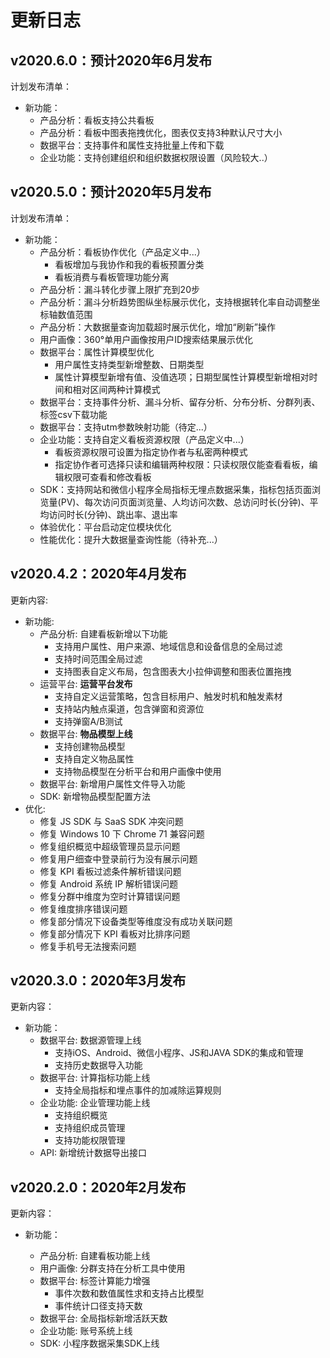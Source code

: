 # 更新日志

## v2020.6.0：预计2020年6月发布

计划发布清单：

* 新功能：
  * 产品分析：看板支持公共看板
  * 产品分析：看板中图表拖拽优化，图表仅支持3种默认尺寸大小
  * 数据平台：支持事件和属性支持批量上传和下载
  * 企业功能：支持创建组织和组织数据权限设置（风险较大..）

## v2020.5.0：预计2020年5月发布

计划发布清单：

* 新功能：
  * 产品分析：看板协作优化（产品定义中...）
    * 看板增加与我协作和我的看板预置分类
    * 看板消费与看板管理功能分离
  * 产品分析：漏斗转化步骤上限扩充到20步
  * 产品分析：漏斗分析趋势图纵坐标展示优化，支持根据转化率自动调整坐标轴数值范围
  * 产品分析：大数据量查询加载超时展示优化，增加“刷新”操作
  * 用户画像：360°单用户画像按用户ID搜索结果展示优化
  * 数据平台：属性计算模型优化
    * 用户属性支持类型新增整数、日期类型
    * 属性计算模型新增有值、没值选项；日期型属性计算模型新增相对时间和相对区间两种计算模式
  * 数据平台：支持事件分析、漏斗分析、留存分析、分布分析、分群列表、标签csv下载功能
  * 数据平台：支持utm参数映射功能（待定...）
  * 企业功能：支持自定义看板资源权限（产品定义中...）
    * 看板资源权限可设置为指定协作者与私密两种模式
    * 指定协作者可选择只读和编辑两种权限：只读权限仅能查看看板，编辑权限可查看和修改看板
  * SDK：支持网站和微信小程序全局指标无埋点数据采集，指标包括页面浏览量\(PV\)、每次访问页面浏览量、人均访问次数、总访问时长\(分钟\)、平均访问时长\(分钟\)、跳出率、退出率
  * 体验优化：平台启动定位模块优化
  * 性能优化：提升大数据量查询性能（待补充...）

## v2020.4.2：2020年4月发布

更新内容:

* 新功能:
  * 产品分析: 自建看板新增以下功能
    * 支持用户属性、用户来源、地域信息和设备信息的全局过滤
    * 支持时间范围全局过滤
    * 支持图表自定义布局，包含图表大小拉伸调整和图表位置拖拽
  * 运营平台: **运营平台发布**
    * 支持自定义运营策略，包含目标用户、触发时机和触发素材
    * 支持站内触点渠道，包含弹窗和资源位
    * 支持弹窗A/B测试
  * 数据平台: **物品模型上线**
    * 支持创建物品模型
    * 支持自定义物品属性
    * 支持物品模型在分析平台和用户画像中使用
  * 数据平台: 新增用户属性文件导入功能
  * SDK: 新增物品模型配置方法
* 优化: 
  * 修复 JS SDK 与 SaaS SDK 冲突问题 
  * 修复 Windows 10 下 Chrome 71 兼容问题 
  * 修复组织概览中超级管理员显示问题 
  * 修复用户细查中登录前行为没有展示问题 
  * 修复 KPI 看板过滤条件解析错误问题 
  * 修复 Android 系统 IP 解析错误问题 
  * 修复分群中维度为空时计算错误问题 
  * 修复维度排序错误问题 
  * 修复部分情况下设备类型等维度没有成功关联问题
  * 修复部分情况下 KPI 看板对比排序问题 
  * 修复手机号无法搜索问题 

## v2020.3.0：2020年3月发布

更新内容：

* 新功能：
  * 数据平台: 数据源管理上线
    * 支持iOS、Android、微信小程序、JS和JAVA SDK的集成和管理
    * 支持历史数据导入功能
  * 数据平台: 计算指标功能上线
    * 支持全局指标和埋点事件的加减除运算规则
  * 企业功能: 企业管理功能上线
    * 支持组织概览
    * 支持组织成员管理
    * 支持功能权限管理
  * API: 新增统计数据导出接口

## v2020.2.0：2020年2月发布

更新内容：

* 新功能：

  * 产品分析: 自建看板功能上线
  * 用户画像: 分群支持在分析工具中使用
  * 数据平台: 标签计算能力增强
    * 事件次数和数值属性求和支持占比模型
    * 事件统计口径支持天数
  * 数据平台: 全局指标新增活跃天数
  * 企业功能: 账号系统上线
  * SDK: 小程序数据采集SDK上线


